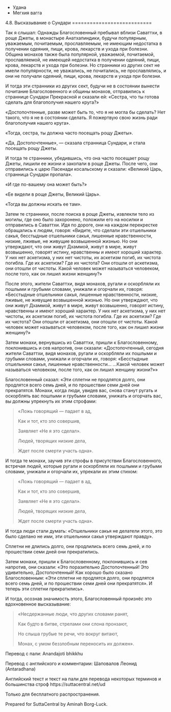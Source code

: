 









* Удана
* Мегхия вагга


4\.8\. Высказывание о Сундари
\=\=\=\=\=\=\=\=\=\=\=\=\=\=\=\=\=\=\=\=\=\=\=\=\=\=\=



Так я слышал: Однажды Благословенный пребывал вблизи Саваттхи, в роще Джеты, в монастыре Анатхапиндики, будучи популярным, уважаемым, почитаемым, прославляемым, не имеющим недостатка в получении одеяния, пищи, крова, лекарств и ухода при болезни\. Община монахов также была популярной, уважаемой, почитаемой, прославляемой, не имеющей недостатка в получении одеяний, пищи, крова, лекарств и ухода при болезни\. Но странники из других сект не имели популярности, не уважались, не почитались, не прославлялись, и они не получали одеяний, пищи, крова, лекарств и ухода при болезни\.


И тогда эти странники из других сект, будучи не в состоянии вынести почитание Благословенного и общины монахов, отправились к страннице Сундари Прекрасной и сказали ей: «Сестра, что ты готова сделать для благополучия нашего круга?»


«Достопочтенные, разве может быть то, что я не могла бы сделать? Нет такого, что я не в состоянии сделать\. Я пожертвую свою жизнь ради благополучия нашего круга»\.


«Тогда, сестра, ты должна часто посещать рощу Джеты»\.


«Да, Достопочтенные», — сказала странница Сундари, и стала посещать рощу Джеты\.


И тогда те странники, убедившись, что она часто посещает рощу Джеты, лишили ее жизни и закопали в роще Джеты\. После чего, они отправились к царю Пасенади косальскому и сказали: «Великий Царь, странница Сундари пропала»\.


«И где по\-вашему она может быть?»


«Ее видели в роще Джеты, Великий Царь»\.


«Тогда вы должны искать ее там»\.


Затем те странники, после поиска в роще Джеты, извлекли тело из могилы, где оно было захоронено, положили его на носилки и отправились в Саваттхи\. Идя по дороге, они на каждом перекрестке обращались к людям, говоря: «Видите, что сделали эти отшельники сакья, бесстыдные отшельники сакья, лишенные нравственности, низкие, лживые, не живущие возвышенной жизнью\. Но они утверждают, что они живут Дхаммой, живут в мире, живут возвышенно, говорят истину, нравственны и имеют хороший характер\. У них нет аскетизма, у них нет чистоты, их аскетизм погиб, их чистота погибла\. Где их аскетизм? Где их чистота? Они отошли от аскетизма, они отошли от чистоты\. Какой человек может называться человеком, после того, как он лишил жизни женщину?»


После этого, жители Саваттхи, видя монахов, ругали и оскорбляли их пошлыми и грубыми словами, унижали и огорчали их, говоря: «Бесстыдные отшельники сакья, лишенные нравственности, низкие, лживые, не живущие возвышенной жизнью\. Но они утверждают, что они живут Дхаммой, живут в мире, живут возвышенно, говорят истину, нравственны и имеют хороший характер\. У них нет аскетизма, у них нет чистоты, их аскетизм погиб, их чистота погибла\. Где их аскетизм? Где их чистота? Они отошли от аскетизма, они отошли от чистоты\. Какой человек может называться человеком, после того, как он лишил жизни женщину?»


Затем монахи, вернувшись из Саваттхи, пришли к Благословенному, поклонившись и сев напротив, они сказали: «Достопочтенный, сегодня жители Саваттхи, видя монахов, ругали и оскорбляли их пошлыми и грубыми словами, унижали и огорчали их, говоря: «Бесстыдные отшельники сакья, лишенные нравственности… …Какой человек может называться человеком, после того, как он лишил женщину жизни?»»


Благословенный сказал: «Эти сплетни не продлятся долго, они продлятся всего семь дней, и по прошествии семи дней они прекратятся\. Монахи, когда люди, увидев вас, снова станут ругать и оскорблять вас пошлыми и грубыми словами, унижать и огорчать вас, вы должны упрекнуть их этим строфами:



> «Ложь говорящий — падает в ад,  
> 
> Как и тот, кто зло совершив,  
> 
> Заявляет «Не я это сделал»\.  
> 
> Людей, творящих низкие дела,  
> 
> Ждет после смерти участь одна»\.


И тогда те монахи, заучив эти строфы в присутствии Благословенного, встречая людей, которые ругали и оскорбляли их пошлыми и грубыми словами, унижали и огорчали их, упрекали их этим стихом:



> «Ложь говорящий — падает в ад,  
> 
> Как и тот, кто зло совершив,  
> 
> Заявляет «Не я это сделал»\.  
> 
> Людей, творящих низкие дела,  
> 
> Ждет после смерти участь одна»\.


И тогда люди стали думать: «Отшельники сакья не делатели этого, это было сделано не ими, эти отшельники сакья утверждают правду»\.


Сплетни не длились долго, они продлились всего семь дней, и по прошествии семи дней они прекратились\.


Затем монахи, пришли к Благословенному, поклонившись и сев напротив, они сказали: «Это поразительно Достопочтенный\! Это удивительно, Достопочтенный\! Как хорошо было сказано Благословенным: «Эти сплетни не продлятся долго, они продлятся всего семь дней, и по прошествии семи дней они прекратятся»\. И теперь эти сплетни прекратились»\.


И тогда, осознав значимость этого, Благословенный произнёс это вдохновенное высказывание:



> «Несдержанные люди, что других словами ранят,  
> 
> Как будто в битве, стрелами они слона пронзают,  
> 
> Но слыша грубые те речи, что вокруг витают,  
> 
> Монах, с умом беззлобным переносить их должен»\.



Перевод с пали: Anandajoti bhikkhu


Перевод с английского и комментарии: Шаповалов Леонид \(Antaradhana\)


Английский текст и текст на пали для перевода некоторых терминов и большинства строф https://suttacentral\.net/ud


  

Только для бесплатного распространения\.


  

Prepared for SuttaCentral by Aminah Borg\-Luck\.






